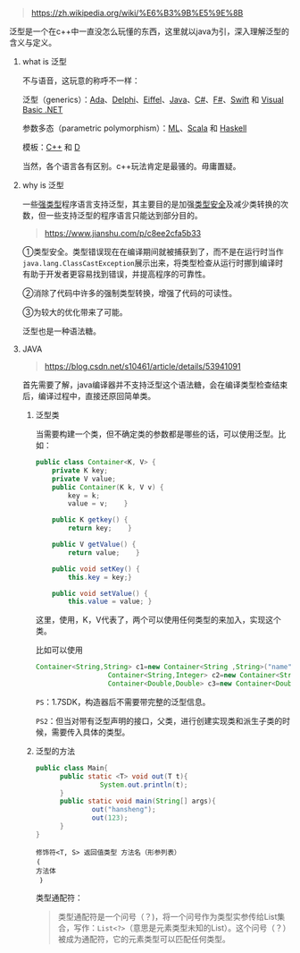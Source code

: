 > https://zh.wikipedia.org/wiki/%E6%B3%9B%E5%9E%8B

泛型是一个在c++中一直没怎么玩懂的东西，这里就以java为引，深入理解泛型的含义与定义。

<!--下注啦！下注啦！一赔二！我能不能搞定c++的泛型。。自己都不信(／‵Д′)／~ ╧╧-->

1. what is 泛型

   不与语音，这玩意的称呼不一样：

   泛型（generics）：[Ada](https://zh.wikipedia.org/wiki/Ada)、[Delphi](https://zh.wikipedia.org/wiki/Delphi)、[Eiffel](https://zh.wikipedia.org/wiki/Eiffel)、[Java](https://zh.wikipedia.org/wiki/Java)、[C#](https://zh.wikipedia.org/wiki/C%E2%99%AF)、[F#](https://zh.wikipedia.org/wiki/F)、[Swift](https://zh.wikipedia.org/wiki/Swift_(%E7%A8%8B%E5%BC%8F%E8%AA%9E%E8%A8%80)) 和 [Visual Basic .NET](https://zh.wikipedia.org/wiki/Visual_Basic_.NET) 

   参数多态（parametric polymorphism）：[ML](https://zh.wikipedia.org/wiki/ML%E8%AF%AD%E8%A8%80)、[Scala](https://zh.wikipedia.org/wiki/Scala) 和 [Haskell](https://zh.wikipedia.org/wiki/Haskell) 

   模板：[C++](https://zh.wikipedia.org/wiki/C%2B%2B) 和 [D](https://zh.wikipedia.org/wiki/D%E8%AA%9E%E8%A8%80)

   当然，各个语言各有区别。c++玩法肯定是最骚的。毋庸置疑。

2. why is 泛型

   一些[强类型](https://zh.wikipedia.org/wiki/%E5%BC%B7%E9%A1%9E%E5%9E%8B)程序语言支持泛型，其主要目的是加强[类型安全](https://zh.wikipedia.org/wiki/%E7%B1%BB%E5%9E%8B%E5%AE%89%E5%85%A8)及减少类转换的次数，但一些支持泛型的程序语言只能达到部分目的。

   > https://www.jianshu.com/p/c8ee2cfa5b33

   ①类型安全。类型错误现在在编译期间就被捕获到了，而不是在运行时当作`java.lang.ClassCastException`展示出来，将类型检查从运行时挪到编译时有助于开发者更容易找到错误，并提高程序的可靠性。

   ②消除了代码中许多的强制类型转换，增强了代码的可读性。

   ③为较大的优化带来了可能。

   泛型也是一种语法糖。

   <!--强类型想要弱化类型，无类型想要约束类型，弱类型两个都要，程序员真麻烦。(◓Д◒)✄╰⋃╯-->

3. JAVA

   > https://blog.csdn.net/s10461/article/details/53941091

   首先需要了解，java编译器并不支持泛型这个语法糖，会在编译类型检查结束后，编译过程中，直接还原回简单类。

   1. 泛型类

      当需要构建一个类，但不确定类的参数都是哪些的话，可以使用泛型。比如：

      ```java
      public class Container<K, V> {
          private K key;
          private V value;
          public Container(K k, V v) {
              key = k;
              value = v;    }
      
          public K getkey() {
              return key;    }
      
          public V getValue() {
              return value;    }
      
          public void setKey() {
              this.key = key;}
      
          public void setValue() {
              this.value = value; }
      ```

      这里，使用，K，V代表了，两个可以使用任何类型的来加入，实现这个类。

      比如可以使用

      ```java
      Container<String,String> c1=new Container<String ,String>("name","hello");
                        Container<String,Integer> c2=new Container<String,Integer>("age",22);
                        Container<Double,Double> c3=new Container<Double,Double>(1.1,1.3);
      ```

      `PS`：1.7SDK，构造器后不需要带完整的泛型信息。

      `PS2`：但当对带有泛型声明的接口，父类，进行创建实现类和派生子类的时候，需要传入具体的类型。

   2. 泛型的方法

      ```java
      public class Main{
            public static <T> void out(T t){
                      System.out.println(t);
            }
            public static void main(String[] args){
                    out("hansheng");
                    out(123);
            }
      }
      ```



      ```
      修饰符<T, S> 返回值类型 方法名（形参列表）
      ｛
      方法体
       ｝
      ```

      类型通配符：

      > 类型通配符是一个问号（？)，将一个问号作为类型实参传给List集合，写作：`List<?>`（意思是元素类型未知的List）。这个问号（？）被成为通配符，它的元素类型可以匹配任何类型。
      >
      >